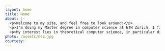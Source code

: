 ```yaml
---
layout: home
title: Home
about: |-
  <p>Welcome to my site, and feel free to look around!</p>
  <p>I'm doing my Master degree in computer science at ETH Zürich. I finished my bachelor degree at Shanghai Jiao Tong University, supervised by Prof. Dominik Scheder and Prof. Chihao Zhang.</p>
  <p>My interest lies in theoretical computer science, in particular discrete probability and combinatorial algorithms. I have been doing research in these areas: Markov chain Monte Carlo, Boolean satisfiability, and the exact matching problem.</p>
photo: /assets/me2.jpg
courtesy:
---
```

